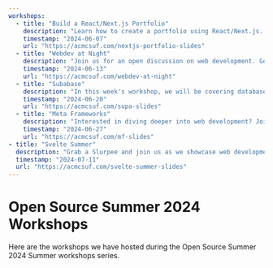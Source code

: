 ```yaml
---
workshops:
  - title: "Build a React/Next.js Portfolio"
    description: "Learn how to create a portfolio using React/Next.js. Although we are big advocates of Svelte, we also want to teach you the differences and the benefits of learning React/Next.js. Create a portfolio that you can use to participate in our community webring!"
    timestamp: "2024-06-07"
    url: "https://acmcsuf.com/nextjs-portfolio-slides"
  - title: "Webdev at Night"
    description: "Join us for an open discussion on web development. ️Got a question about HTML, CSS, JavaScript, or anything else web-related? This is your chance to get answers from experienced developers in a friendly, casual setting. "
    timestamp: "2024-06-13"
    url: "https://acmcsuf.com/webdev-at-night"
  - title: "Subabase"
    description: "In this week's workshop, we will be covering databases with Supabase, a super based open source firebase alternative."
    timestamp: "2024-06-20"
    url: "https://acmcsuf.com/supa-slides"
  - title: "Meta Frameworks"
    description: "Interested in diving deeper into web development? Join us as we compare and contrast popular meta frameworks like SvelteKit, Fresh,Next.js, Qwik City, Astro, and more!"
    timestamp: "2024-06-27"
    url: "https://acmcsuf.com/mf-slides"
- title: "Svelte Summer"
  description: "Grab a Slurpee and join us as we showcase web development in Svelte. Learn why we use Svelte in so many of our Open Source Software projects!"
  timestamp: "2024-07-11"
  url: "https://acmcsuf.com/svelte-summer-slides"
---
```


# Open Source Summer 2024 Workshops

Here are the workshops we have hosted during the Open Source Summer 2024 Summer
workshops series.

